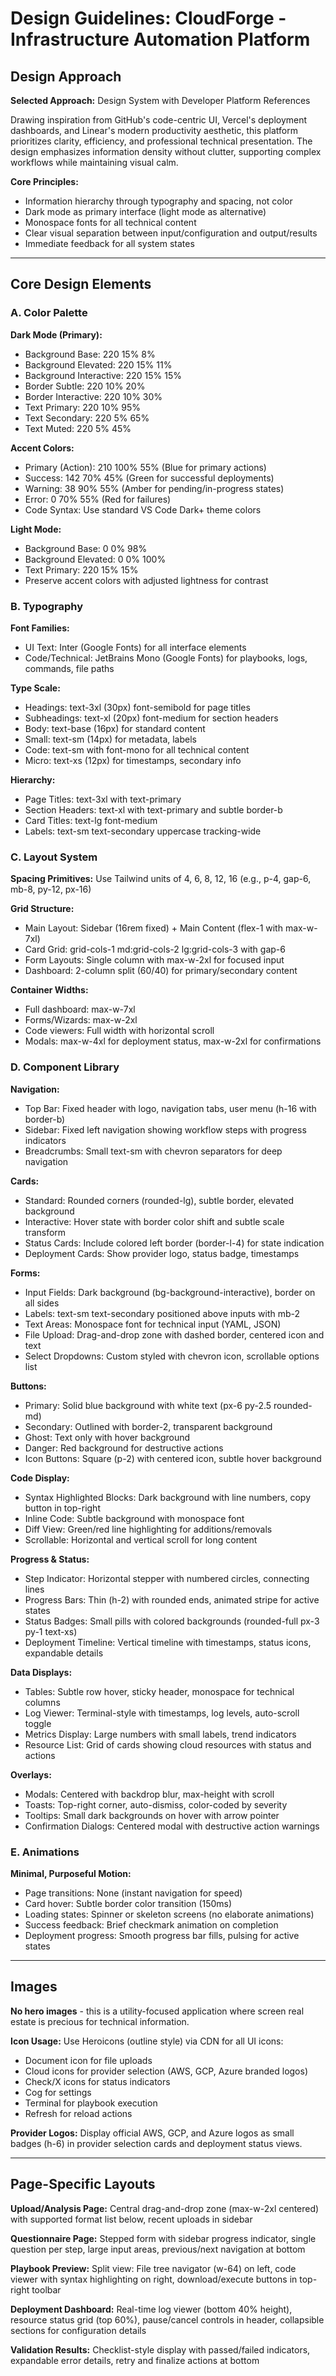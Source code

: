 # Design Guidelines: CloudForge - Infrastructure Automation Platform

## Design Approach

**Selected Approach:** Design System with Developer Platform References

Drawing inspiration from GitHub's code-centric UI, Vercel's deployment dashboards, and Linear's modern productivity aesthetic, this platform prioritizes clarity, efficiency, and professional technical presentation. The design emphasizes information density without clutter, supporting complex workflows while maintaining visual calm.

**Core Principles:**
- Information hierarchy through typography and spacing, not color
- Dark mode as primary interface (light mode as alternative)
- Monospace fonts for all technical content
- Clear visual separation between input/configuration and output/results
- Immediate feedback for all system states

---

## Core Design Elements

### A. Color Palette

**Dark Mode (Primary):**
- Background Base: 220 15% 8%
- Background Elevated: 220 15% 11%
- Background Interactive: 220 15% 15%
- Border Subtle: 220 10% 20%
- Border Interactive: 220 10% 30%
- Text Primary: 220 10% 95%
- Text Secondary: 220 5% 65%
- Text Muted: 220 5% 45%

**Accent Colors:**
- Primary (Action): 210 100% 55% (Blue for primary actions)
- Success: 142 70% 45% (Green for successful deployments)
- Warning: 38 90% 55% (Amber for pending/in-progress states)
- Error: 0 70% 55% (Red for failures)
- Code Syntax: Use standard VS Code Dark+ theme colors

**Light Mode:**
- Background Base: 0 0% 98%
- Background Elevated: 0 0% 100%
- Text Primary: 220 15% 15%
- Preserve accent colors with adjusted lightness for contrast

### B. Typography

**Font Families:**
- UI Text: Inter (Google Fonts) for all interface elements
- Code/Technical: JetBrains Mono (Google Fonts) for playbooks, logs, commands, file paths

**Type Scale:**
- Headings: text-3xl (30px) font-semibold for page titles
- Subheadings: text-xl (20px) font-medium for section headers
- Body: text-base (16px) for standard content
- Small: text-sm (14px) for metadata, labels
- Code: text-sm with font-mono for all technical content
- Micro: text-xs (12px) for timestamps, secondary info

**Hierarchy:**
- Page Titles: text-3xl with text-primary
- Section Headers: text-xl with text-primary and subtle border-b
- Card Titles: text-lg font-medium
- Labels: text-sm text-secondary uppercase tracking-wide

### C. Layout System

**Spacing Primitives:** Use Tailwind units of 4, 6, 8, 12, 16 (e.g., p-4, gap-6, mb-8, py-12, px-16)

**Grid Structure:**
- Main Layout: Sidebar (16rem fixed) + Main Content (flex-1 with max-w-7xl)
- Card Grid: grid-cols-1 md:grid-cols-2 lg:grid-cols-3 with gap-6
- Form Layouts: Single column with max-w-2xl for focused input
- Dashboard: 2-column split (60/40) for primary/secondary content

**Container Widths:**
- Full dashboard: max-w-7xl
- Forms/Wizards: max-w-2xl
- Code viewers: Full width with horizontal scroll
- Modals: max-w-4xl for deployment status, max-w-2xl for confirmations

### D. Component Library

**Navigation:**
- Top Bar: Fixed header with logo, navigation tabs, user menu (h-16 with border-b)
- Sidebar: Fixed left navigation showing workflow steps with progress indicators
- Breadcrumbs: Small text-sm with chevron separators for deep navigation

**Cards:**
- Standard: Rounded corners (rounded-lg), subtle border, elevated background
- Interactive: Hover state with border color shift and subtle scale transform
- Status Cards: Include colored left border (border-l-4) for state indication
- Deployment Cards: Show provider logo, status badge, timestamps

**Forms:**
- Input Fields: Dark background (bg-background-interactive), border on all sides
- Labels: text-sm text-secondary positioned above inputs with mb-2
- Text Areas: Monospace font for technical input (YAML, JSON)
- File Upload: Drag-and-drop zone with dashed border, centered icon and text
- Select Dropdowns: Custom styled with chevron icon, scrollable options list

**Buttons:**
- Primary: Solid blue background with white text (px-6 py-2.5 rounded-md)
- Secondary: Outlined with border-2, transparent background
- Ghost: Text only with hover background
- Danger: Red background for destructive actions
- Icon Buttons: Square (p-2) with centered icon, subtle hover background

**Code Display:**
- Syntax Highlighted Blocks: Dark background with line numbers, copy button in top-right
- Inline Code: Subtle background with monospace font
- Diff View: Green/red line highlighting for additions/removals
- Scrollable: Horizontal and vertical scroll for long content

**Progress & Status:**
- Step Indicator: Horizontal stepper with numbered circles, connecting lines
- Progress Bars: Thin (h-2) with rounded ends, animated stripe for active states
- Status Badges: Small pills with colored backgrounds (rounded-full px-3 py-1 text-xs)
- Deployment Timeline: Vertical timeline with timestamps, status icons, expandable details

**Data Displays:**
- Tables: Subtle row hover, sticky header, monospace for technical columns
- Log Viewer: Terminal-style with timestamps, log levels, auto-scroll toggle
- Metrics Display: Large numbers with small labels, trend indicators
- Resource List: Grid of cards showing cloud resources with status and actions

**Overlays:**
- Modals: Centered with backdrop blur, max-height with scroll
- Toasts: Top-right corner, auto-dismiss, color-coded by severity
- Tooltips: Small dark backgrounds on hover with arrow pointer
- Confirmation Dialogs: Centered modal with destructive action warnings

### E. Animations

**Minimal, Purposeful Motion:**
- Page transitions: None (instant navigation for speed)
- Card hover: Subtle border color transition (150ms)
- Loading states: Spinner or skeleton screens (no elaborate animations)
- Success feedback: Brief checkmark animation on completion
- Deployment progress: Smooth progress bar fills, pulsing for active states

---

## Images

**No hero images** - this is a utility-focused application where screen real estate is precious for technical information.

**Icon Usage:**
Use Heroicons (outline style) via CDN for all UI icons:
- Document icon for file uploads
- Cloud icons for provider selection (AWS, GCP, Azure branded logos)
- Check/X icons for status indicators
- Cog for settings
- Terminal for playbook execution
- Refresh for reload actions

**Provider Logos:**
Display official AWS, GCP, and Azure logos as small badges (h-6) in provider selection cards and deployment status views.

---

## Page-Specific Layouts

**Upload/Analysis Page:**
Central drag-and-drop zone (max-w-2xl centered) with supported format list below, recent uploads in sidebar

**Questionnaire Page:**
Stepped form with sidebar progress indicator, single question per step, large input areas, previous/next navigation at bottom

**Playbook Preview:**
Split view: File tree navigator (w-64) on left, code viewer with syntax highlighting on right, download/execute buttons in top-right toolbar

**Deployment Dashboard:**
Real-time log viewer (bottom 40% height), resource status grid (top 60%), pause/cancel controls in header, collapsible sections for configuration details

**Validation Results:**
Checklist-style display with passed/failed indicators, expandable error details, retry and finalize actions at bottom